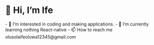 <h1>👋 Hi, I’m Ife</h1>
- 👀 I’m interested in coding and making applications.
- 🌱 I’m currently learning nothing React-native
- 📫 How to reach me olusolaifeoluwa12345@gmail.com


